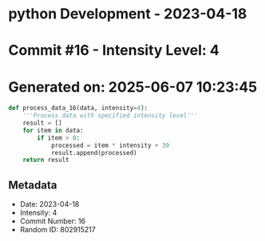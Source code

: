 ﻿# python Development - 2023-04-18
# Commit #16 - Intensity Level: 4
# Generated on: 2025-06-07 10:23:45
```python
def process_data_16(data, intensity=4):
    '''Process data with specified intensity level'''
    result = []
    for item in data:
        if item > 0:
            processed = item * intensity + 39
            result.append(processed)
    return result
```
## Metadata
- Date: 2023-04-18
- Intensity: 4
- Commit Number: 16
- Random ID: 802915217
